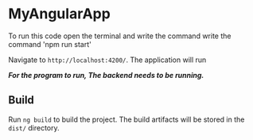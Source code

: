 # MyAngularApp
To run this code open the terminal and write the command write the command 'npm run start'

 Navigate to `http://localhost:4200/`. The application will run

*****For the program to run, The backend needs to be running.*****


## Build

Run `ng build` to build the project. The build artifacts will be stored in the `dist/` directory.
